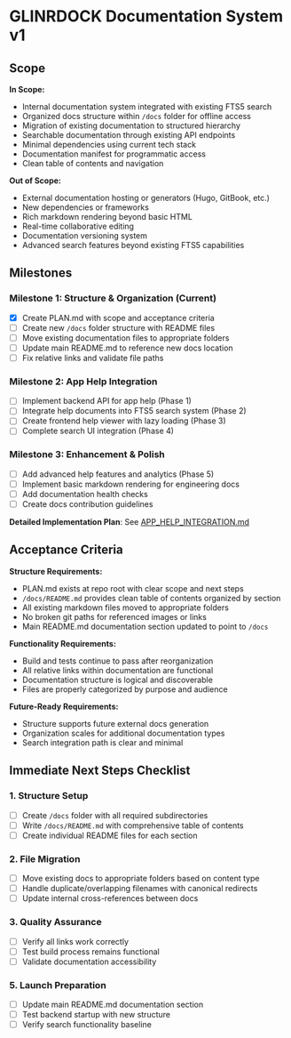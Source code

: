# GLINRDOCK Documentation System v1

## Scope

**In Scope:**
- Internal documentation system integrated with existing FTS5 search
- Organized docs structure within `/docs` folder for offline access
- Migration of existing documentation to structured hierarchy
- Searchable documentation through existing API endpoints
- Minimal dependencies using current tech stack
- Documentation manifest for programmatic access
- Clean table of contents and navigation

**Out of Scope:**
- External documentation hosting or generators (Hugo, GitBook, etc.)
- New dependencies or frameworks
- Rich markdown rendering beyond basic HTML
- Real-time collaborative editing
- Documentation versioning system
- Advanced search features beyond existing FTS5 capabilities

## Milestones

### Milestone 1: Structure & Organization (Current)
- [x] Create PLAN.md with scope and acceptance criteria
- [ ] Create new `/docs` folder structure with README files
- [ ] Move existing documentation files to appropriate folders
- [ ] Update main README.md to reference new docs location
- [ ] Fix relative links and validate file paths

### Milestone 2: App Help Integration
- [ ] Implement backend API for app help (Phase 1)
- [ ] Integrate help documents into FTS5 search system (Phase 2) 
- [ ] Create frontend help viewer with lazy loading (Phase 3)
- [ ] Complete search UI integration (Phase 4)

### Milestone 3: Enhancement & Polish  
- [ ] Add advanced help features and analytics (Phase 5)
- [ ] Implement basic markdown rendering for engineering docs
- [ ] Add documentation health checks
- [ ] Create docs contribution guidelines

**Detailed Implementation Plan**: See [APP_HELP_INTEGRATION.md](./plans/APP_HELP_INTEGRATION.md)

## Acceptance Criteria

**Structure Requirements:**
- PLAN.md exists at repo root with clear scope and next steps
- `/docs/README.md` provides clean table of contents organized by section
- All existing markdown files moved to appropriate folders
- No broken git paths for referenced images or links
- Main README.md documentation section updated to point to `/docs`

**Functionality Requirements:**
- Build and tests continue to pass after reorganization
- All relative links within documentation are functional
- Documentation structure is logical and discoverable
- Files are properly categorized by purpose and audience

**Future-Ready Requirements:**
- Structure supports future external docs generation
- Organization scales for additional documentation types
- Search integration path is clear and minimal

## Immediate Next Steps Checklist

### 1. Structure Setup
- [ ] Create `/docs` folder with all required subdirectories
- [ ] Write `/docs/README.md` with comprehensive table of contents
- [ ] Create individual README files for each section

### 2. File Migration
- [ ] Move existing docs to appropriate folders based on content type
- [ ] Handle duplicate/overlapping filenames with canonical redirects
- [ ] Update internal cross-references between docs

### 3. Quality Assurance
- [ ] Verify all links work correctly
- [ ] Test build process remains functional
- [ ] Validate documentation accessibility

### 5. Launch Preparation
- [ ] Update main README.md documentation section
- [ ] Test backend startup with new structure
- [ ] Verify search functionality baseline